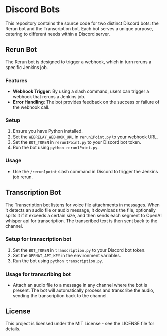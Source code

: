 # Discord Bots

This repository contains the source code for two distinct Discord bots: the Rerun bot and the Transcription bot. Each bot serves a unique purpose, catering to different needs within a Discord server.

## Rerun Bot

The Rerun bot is designed to trigger a webhook, which in turn reruns a specific Jenkins job.

### Features

- **Webhook Trigger**: By using a slash command, users can trigger a webhook that reruns a Jenkins job.
- **Error Handling**: The bot provides feedback on the success or failure of the webhook call.

### Setup

1. Ensure you have Python installed.
2. Set the `WEBRELAY_WEBHOOK_URL` in `rerun1Point.py` to your webhook URL.
3. Set the `BOT_TOKEN` in `rerun1Point.py` to your Discord bot token.
4. Run the bot using `python rerun1Point.py`.

### Usage

- Use the `/rerun1point` slash command in Discord to trigger the Jenkins job rerun.

## Transcription Bot

The Transcription bot listens for voice file attachments in messages. When it detects an audio file or audio message, it downloads the file, optionally splits it if it exceeds a certain size, and then sends each segment to OpenAI whisper api for transcription. The transcribed text is then sent back to the channel.

### Setup for transcription bot

1. Set the `BOT_TOKEN` in `transcription.py` to your Discord bot token.
2. Set the `OPENAI_API_KEY` in the environment variables.
3. Run the bot using `python transcription.py`.

### Usage for transcribing bot

- Attach an audio file to a message in any channel where the bot is present. The bot will automatically process and transcribe the audio, sending the transcription back to the channel.

## License

This project is licensed under the MIT License - see the LICENSE file for details.
